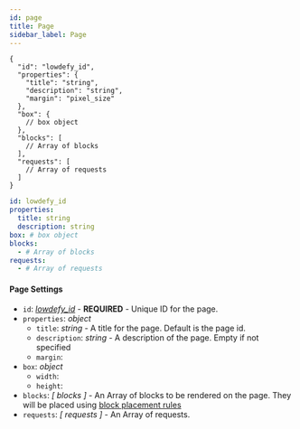 ```yaml
---
id: page
title: Page
sidebar_label: Page
---
```



<!--DOCUSAURUS_CODE_TABS-->
<!--JSON-->
```json5
{
  "id": "lowdefy_id",
  "properties": {
    "title": "string",
    "description": "string",
    "margin": "pixel_size"
  },
  "box": {
    // box object
  },
  "blocks": [
    // Array of blocks
  ],
  "requests": [
    // Array of requests
  ]
}
```
<!--YAML-->
```yaml
id: lowdefy_id
properties: 
  title: string
  description: string
box: # box object
blocks:
  - # Array of blocks
requests:
  - # Array of requests
```
<!--END_DOCUSAURUS_CODE_TABS-->

#### Page Settings

- `id`: _[lowdefy_id](lowdefy-file.md#_lowdefy_id_)_ - **REQUIRED** - Unique ID for the page.
- `properties`: _object_
  - `title`: _string_ - A title for the page. Default is the page id.
  - `description`: _string_ - A description of the page. Empty if not specified
  - `margin`: 
- `box`: _object_
  - `width`:
  - `height`:
- `blocks`: _[ blocks ]_ - An Array of blocks to be rendered on the page. They will be placed using [block placement rules](pages.md#block-placement-rules)
- `requests`: _[ requests ]_ - An Array of requests.